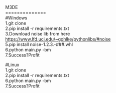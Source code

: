 M3DE</br>
==============</br>
#Windows</br>
1.git clone</br>
2.pip install -r requirements.txt</br>
3.Download noise lib from here https://www.lfd.uci.edu/~gohlke/pythonlibs/#noise</br>
5.pip install noise-1.2.3.-###.whl</br>
6.python main.py -bm</br>
7.Success?Profit</br>

#Linux</br>
1.git clone</br>
2.pip install -r requirements.txt</br>
6.python main.py -bm</br>
7.Success?Profit</br>
